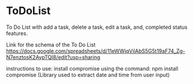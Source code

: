 # ToDoList

To Do List with add a task, delete a task, edit a task, and, completed status features.

Link for the schema of the To Do List
https://docs.google.com/spreadsheets/d/11eWWjqVilAbS5G5t19aF74_Zg-N7enztosK2AypTQI8/edit?usp=sharing

instructions to use:
install compromise using the command:
npm install compromise (Library used to extract date and time from user input)